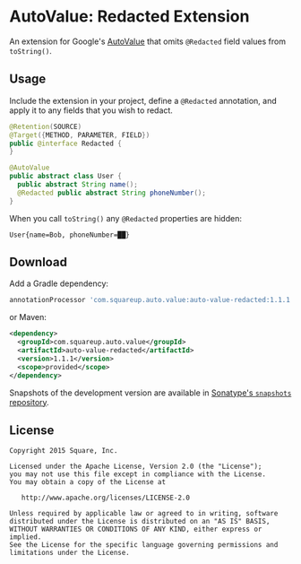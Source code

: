# AutoValue: Redacted Extension

An extension for Google's [AutoValue](https://github.com/google/auto/tree/master/value) that omits
`@Redacted` field values from `toString()`.


## Usage

Include the extension in your project, define a `@Redacted` annotation, and apply it to any
fields that you wish to redact.

```java
@Retention(SOURCE)
@Target({METHOD, PARAMETER, FIELD})
public @interface Redacted {
}
```

```java
@AutoValue
public abstract class User {
  public abstract String name();
  @Redacted public abstract String phoneNumber();
}
```

When you call `toString()` any `@Redacted` properties are hidden:
```
User{name=Bob, phoneNumber=██}
```


## Download

Add a Gradle dependency:

```groovy
annotationProcessor 'com.squareup.auto.value:auto-value-redacted:1.1.1'
```

or Maven:
```xml
<dependency>
  <groupId>com.squareup.auto.value</groupId>
  <artifactId>auto-value-redacted</artifactId>
  <version>1.1.1</version>
  <scope>provided</scope>
</dependency>
```

Snapshots of the development version are available in [Sonatype's `snapshots` repository][snap].


## License

```
Copyright 2015 Square, Inc.

Licensed under the Apache License, Version 2.0 (the "License");
you may not use this file except in compliance with the License.
You may obtain a copy of the License at

   http://www.apache.org/licenses/LICENSE-2.0

Unless required by applicable law or agreed to in writing, software
distributed under the License is distributed on an "AS IS" BASIS,
WITHOUT WARRANTIES OR CONDITIONS OF ANY KIND, either express or implied.
See the License for the specific language governing permissions and
limitations under the License.
```




 [snap]: https://oss.sonatype.org/content/repositories/snapshots/
 [apt]: https://bitbucket.org/hvisser/android-apt
